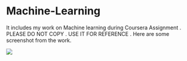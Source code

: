 # Machine-Learning
It includes my work on Machine learning during Coursera Assignment .
PLEASE DO NOT COPY . USE IT FOR REFERENCE .
Here are some screenshot from the work.
<body>
  <img src="https://suubh.github.io/Machine-Learning/Screenshot(142).png">
</body>
